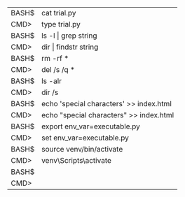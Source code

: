 | | |
| --- | --- |
| BASH$ | cat trial.py |
| CMD> | type trial.py |
| BASH$ | ls -l &#124; grep string
| CMD> | dir &#124; findstr string
| BASH$ | rm -rf * |
| CMD> | del /s /q * |
| BASH$ | ls -alr |
| CMD> | dir /s |
| BASH$ | echo 'special characters' >> index.html |
| CMD> | echo "special characters" >> index.html |
| BASH$ | export env_var=executable.py |
| CMD> | set env_var=executable.py
| BASH$ | source venv/bin/activate |
| CMD> | venv\Scripts\activate |
| BASH$ |
| CMD> |
